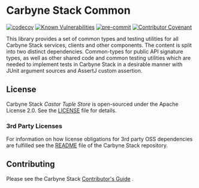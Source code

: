 # Carbyne Stack Common

[![codecov](https://codecov.io/gh/carbynestack/common/branch/master/graph/badge.svg?token=XY3TLGJYEC)](https://codecov.io/gh/carbynestack/common)
[![Known Vulnerabilities](https://snyk.io/test/github/carbynestack/common/badge.svg)](https://snyk.io/test/github/carbynestack/common)
[![pre-commit](https://img.shields.io/badge/pre--commit-enabled-brightgreen?logo=pre-commit&logoColor=white)](https://github.com/pre-commit/pre-commit)
[![Contributor Covenant](https://img.shields.io/badge/Contributor%20Covenant-2.1-4baaaa.svg)](CODE_OF_CONDUCT.md)

This library provides a set of common types and testing utilities for all
Carbyne Stack services, clients and other components. The content is split into
two distinct dependencies. Common-types for public API signature types, as well
as other shared code and common testing utilities which are needed to implement
tests in Carbyne Stack in a desirable manner with JUnit argument sources and
AssertJ custom assertion.

## License

Carbyne Stack *Castor Tuple Store* is open-sourced under the Apache License 2.0.
See the [LICENSE](LICENSE) file for details.

### 3rd Party Licenses

For information on how license obligations for 3rd party OSS dependencies are
fulfilled see the [README](https://github.com/carbynestack/carbynestack) file of
the Carbyne Stack repository.

## Contributing

Please see the Carbyne Stack
[Contributor's Guide](https://github.com/carbynestack/carbynestack/blob/master/CONTRIBUTING.md)
.
